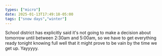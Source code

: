 ```yaml
---
types: ["micro"]
date: 2025-01-13T17:49:18-05:00
tags: ["snow days","winter"]
---
```

School district has explicitly said it's not going to make a decision about tomorrow until between 2:30am and 5:00am, so we have to get everything ready tonight knowing full well that it might prove to be vain by the time we get up. Yayyyyy.
